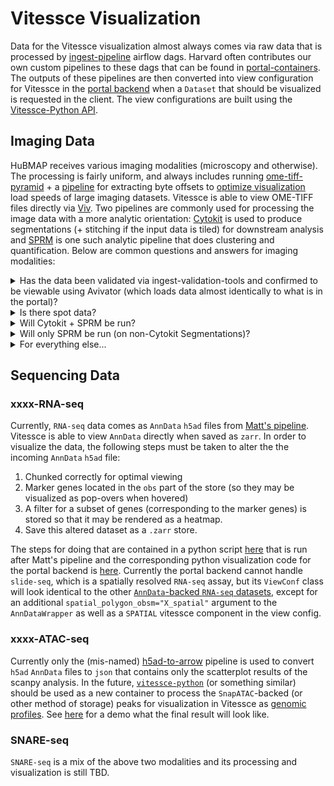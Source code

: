# Vitessce Visualization

Data for the Vitessce visualization almost always comes via raw data that is processed by [ingest-pipeline](https://github.com/hubmapconsortium/ingest-pipeline) airflow dags. Harvard often contributes our own custom pipelines to these dags that can be found in [portal-containers](https://github.com/hubmapconsortium/portal-containers). The outputs of these pipelines are then converted into view configuration for Vitessce in the [portal backend](https://github.com/hubmapconsortium/portal-ui/tree/master/context/app/api/vitessce_confs) when a `Dataset` that should be visualized is requested in the client. The view configurations are built using the [Vitessce-Python API](https://vitessce.github.io/vitessce-python/index.html).

## Imaging Data

HuBMAP receives various imaging modalities (microscopy and otherwise). The processing is fairly uniform, and always includes running [ome-tiff-pyramid](https://github.com/hubmapconsortium/ome-tiff-pyramid) + a [pipeline](https://github.com/hubmapconsortium/portal-containers/tree/master/containers/ome-tiff-offsets) for extracting byte offsets to [optimize visualization](https://github.com/hms-dbmi/viv/tree/master/tutorial#viewing-in-avivator) load speeds of large imaging datasets. Vitessce is able to view OME-TIFF files directly via [Viv](https://github.com/hms-dbmi/viv). Two pipelines are commonly used for processing the image data with a more analytic orientation: [Cytokit](https://github.com/hubmapconsortium/codex-pipeline) is used to produce segmentations (+ stitching if the input data is tiled) for downstream analysis and [SPRM](https://github.com/hubmapconsortium/sprm) is one such analytic pipeline that does clustering and quantification. Below are common questions and answers for imaging modalities:

<details><summary>Has the data been validated via ingest-validation-tools and confirmed to be viewable using Avivator (which loads data almost identically to what is in the portal)?</summary>
To this end, we should ask the TMC to follow the instructions below for viewing their data in Avivator to make sure it looks right (should only need to be done for a single representative file): https://github.com/hms-dbmi/viv/tree/master/tutorial

In the above instructions they should only need to a) run the bioformats2raw-raw2ometiff pipeline and then b) drag-and-drop or select the input file using the "CHOOSE A FILE" button on avivator.gehlenborglab.org. There is no need for a web server.

If there is a z or t stack to the data, ensure that each "stack" is uploaded as a single file.

If it is valid in these three senses (viewable in Avivator locally, passes `ingest-validation-tools`, and "stacks" are uploaded as single files), then ingestion may be done and pipeline processing may proceed.

</details>

<details><summary>Is there spot data?</summary>
Run the image pyramid pipeline + offsets on the appropriate imaging data.  We currently do not have a pipeline for visualizing spot data.  Create a new class that inherits from ViewConf to visualize the data (raw imaging + spot data) when such a pipeline is created.  If there is segmentation data coming from the TMC or elsewhere, then that will need to be both processed (via <a href="https://github.com/hubmapconsortium/portal-containers/tree/master/containers/sprm-to-anndata">sprm-to-anndata.cwl from portal-containers</a> or a different pipeline that ideally outputs zarr-backed AnnData) and visualized as well
</details>

<details><summary>Will Cytokit + SPRM be run?</summary>
If the answer is "yes," we should run <a href="https://github.com/hubmapconsortium/portal-containers/tree/master/containers/sprm-to-anndata">sprm-to-anndata.cwl from portal-containers</a> on the output of SPRM and the image pyramid pipeline + offsets on the output of Cytokit.  Attach the assay, if it is not automatically attached, in the portal backend to the `StitchedCytokitSPRMConf` class in <a href="https://github.com/hubmapconsortium/portal-ui/blob/9b49abda02e4f0579590289fc476eab23fa4cb02/context/app/api/vitessce_confs/assay_confs.py#L257-L290">context/app/api/vitessce_confs/assay_confs.py</a>
</details>

<details><summary>Will only SPRM be run (on non-Cytokit Segmentations)?</summary>
If the answer is "yes," we should run <a href="https://github.com/hubmapconsortium/portal-containers/tree/master/containers/sprm-to-anndata">sprm-to-anndata.cwl from portal-containers</a> from portal-containers on the output of SPRM and the image pyramid pipeline + offsets on the raw input data.  Attach the assay to a new class in the portal backend similar to <a href="https://github.com/hubmapconsortium/portal-ui/blob/9b49abda02e4f0579590289fc476eab23fa4cb02/context/app/api/vitessce_confs/assay_confs.py#L171-L197">StitchedCytokitSPRMConf</a> that wraps <a href="https://github.com/hubmapconsortium/portal-ui/blob/9b49abda02e4f0579590289fc476eab23fa4cb02/context/app/api/vitessce_confs/base_confs.py#L258-L313">SPRMAnnDataViewConfs</a> in <a href="https://github.com/hubmapconsortium/portal-ui/blob/9b49abda02e4f0579590289fc476eab23fa4cb02/context/app/api/vitessce_confs/assay_confs.py#L257-L290">context/app/api/vitessce_confs/assay_confs.py</a> if needed for multiple images in the same dataset.  Otherwise you may simply use SPRMAnnDataViewConf with the proper arguments.
</details>

<details><summary>For everything else...</summary>
Run the image pyramid pipeline + offsets on the raw input data.  Attach the assay to a new class in the portal backend similar to  SeqFISHViewConf or to the already existing ImagePyramidViewConf as needed in <a href="https://github.com/hubmapconsortium/portal-ui/blob/9b49abda02e4f0579590289fc476eab23fa4cb02/context/app/api/vitessce_confs/assay_confs.py#L257-L290">context/app/api/vitessce_confs/assay_confs.py</a> .  This will depend on how you want the layout to look to the end user.  See the <a href="https://github.com/hubmapconsortium/portal-ui/blob/9b49abda02e4f0579590289fc476eab23fa4cb02/context/app/api/vitessce_confs/assay_confs.py#L45-L95">SeqFISHViewConf</a> for an example of how hairy this can get.
</details>

## Sequencing Data

### xxxx-RNA-seq

Currently, `RNA-seq` data comes as `AnnData` `h5ad` files from [Matt's pipeline](https://github.com/hubmapconsortium/salmon-rnaseq). Vitessce is able to view `AnnData` directly when saved as `zarr`. In order to visualize the data, the following steps must be taken to alter the the incoming `AnnData` `h5ad` file:

1. Chunked correctly for optimal viewing
2. Marker genes located in the `obs` part of the store (so they may be visualized as pop-overs when hovered)
3. A filter for a subset of genes (corresponding to the marker genes) is stored so that it may be rendered as a heatmap.
4. Save this altered dataset as a `.zarr` store.

The steps for doing that are contained in a python script [here](https://github.com/hubmapconsortium/portal-containers/blob/dc568234c76017c7cd9644a4d15ef0f7b9d84e24/containers/anndata-to-ui/context/main.py#L17-L67) that is run after Matt's pipeline and the corresponding python visualization code for the portal backend is [here](https://github.com/hubmapconsortium/portal-ui/blob/9b49abda02e4f0579590289fc476eab23fa4cb02/context/app/api/vitessce_confs/assay_confs.py#L200-L238). Currently the portal backend cannot handle `slide-seq`, which is a spatially resolved `RNA-seq` assay, but its `ViewConf` class will look identical to the other [`AnnData`-backed `RNA-seq` datasets](https://github.com/hubmapconsortium/portal-ui/blob/9b49abda02e4f0579590289fc476eab23fa4cb02/context/app/api/vitessce_confs/assay_confs.py#L200-L238), except for an additional `spatial_polygon_obsm="X_spatial"` argument to the `AnnDataWrapper` as well as a `SPATIAL` vitessce component in the view config.

### xxxx-ATAC-seq

Currently only the (mis-named) [h5ad-to-arrow](https://github.com/hubmapconsortium/portal-containers/tree/master/containers/h5ad-to-arrow) pipeline is used to convert `h5ad` `AnnData` files to `json` that contains only the scatterplot results of the scanpy analysis. In the future, [`vitessce-python`](https://github.com/vitessce/vitessce-python/blob/c7edf9c0057fb1e5fc53e957c0657e61b0e43b90/vitessce/wrappers.py#L543) (or something similar) should be used as a new container to process the `SnapATAC`-backed (or other method of storage) peaks for visualization in Vitessce as [genomic profiles](http://beta.vitessce.io/docs/data-file-types/index.html#genomic-profileszarr). See [here](http://beta.vitessce.io/index.html?dataset=sn-atac-seq-hubmap-2020) for a demo what the final result will look like.

### SNARE-seq

`SNARE-seq` is a mix of the above two modalities and its processing and visualization is still TBD.
